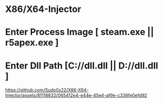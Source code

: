 # X86/X64-Injector
#  Enter Process Image [ steam.exe || r5apex.exe ] 
#  Enter Dll Path [C://dll.dll || D://dll.dll ]


https://github.com/Sudo0x22/X86-X64-Injector/assets/81118832/065412e4-e44e-45e4-af9e-c336fe0efd92

